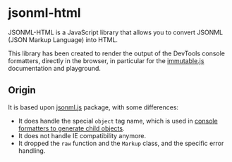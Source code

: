 # jsonml-html

JSONML-HTML is a JavaScript library that allows you to convert JSONML (JSON Markup Language) into HTML.

This library has been created to render the output of the DevTools console formatters, directly in the browser, in particular for the [immutable.js](https://immutable-js.com/) documentation and playground.

## Origin

It is based upon [jsonml.js](https://github.com/mckamey/jsonml) package, with some differences:

- It does handle the special `object` tag name, which is used in [console formatters to generate child objects](https://firefox-source-docs.mozilla.org/devtools-user/custom_formatters/index.html#generating-child-elements).
- It does not handle IE compatibility anymore.
- It dropped the `raw` function and the `Markup` class, and the specific error handling.
